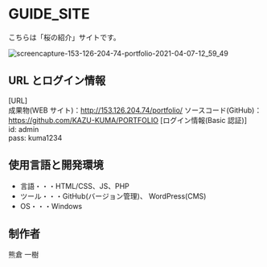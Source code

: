 # GUIDE_SITE

こちらは「桜の紹介」サイトです。

![screencapture-153-126-204-74-portfolio-2021-04-07-12_59_49](https://user-images.githubusercontent.com/65232447/113808722-95948700-97a1-11eb-91a8-152847fdcb09.png)

## URL とログイン情報

[URL]  
成果物(WEB サイト)：http://153.126.204.74/portfolio/
ソースコード(GitHub)：https://github.com/KAZU-KUMA/PORTFOLIO
[ログイン情報(Basic 認証)]  
id: admin  
pass: kuma1234

## 使用言語と開発環境

- 言語・・・HTML/CSS、JS、PHP
- ツール・・・GitHub(バージョン管理)、 WordPress(CMS)
- OS・・・Windows

## 制作者

熊倉 一樹
